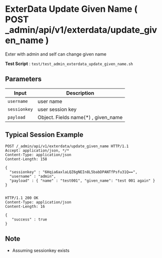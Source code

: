 # ExterData Update Given Name ( POST _admin/api/v1/exterdata/update_given_name )

Exter with admin and self can change given name

**Test Script** : `test/test_admin_exterdata_update_given_name.sh`

## Parameters

| Input | Description |
| ---- | ----------- |
| `username` | user name |
| `sessionkey` | user session key |
| `payload` | Object. Fields  name(*) , given_name |

## Typical Session Example

```
POST /_admin/api/v1/exterdata/update_given_name HTTP/1.1
Accept: application/json, */*
Content-Type: application/json
Content-Length: 158

{
  "sessionkey" : "6Hqia6axlaLQZ6gNEIn8L5babDPANTfPsfu31Q==",
  "username" : "admin",
  "payload" : { "name" : "test001", "given_name": "test 001 again" }
}


HTTP/1.1 200 OK
Content-Type: application/json
Content-Length: 16

{
   "success" : true
}
```

## Note

- Assuming sessionkey exists

